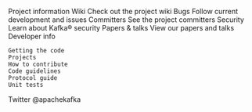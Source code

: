 
Project information
Wiki
Check out the project wiki
Bugs
Follow current development and issues
Committers
See the project committers
Security
Learn about Kafka® security
Papers & talks
View our papers and talks
Developer info

    Getting the code
    Projects
    How to contribute
    Code guidelines
    Protocol guide
    Unit tests

Twitter
@apachekafka